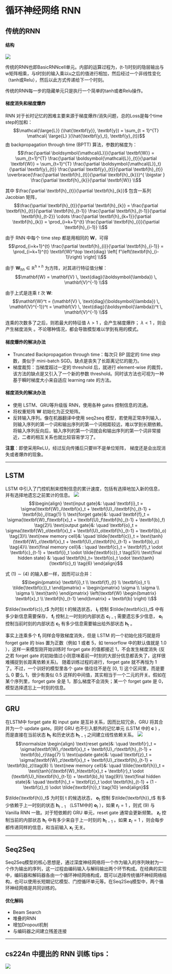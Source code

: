 # 循环神经网络 RNN

## 传统的RNN
#### 结构
![](/assert/rnn.png)

传统的RNN也即BasicRNNcell单元。内部的运算过程为，(t-1)时刻的隐层输出与w矩阵相乘，与t时刻的输入乘以u之后的值进行相加，然后经过一个非线性变化（tanh或Relu），然后以此方式传递给下一个时刻。

传统的RNN每一步的隐藏单元只是执行一个简单的tanh或者Relu操作。

#### 梯度消失和梯度爆炸
RNN 对于长时记忆的困难主要来源于梯度爆炸/消失问题，总的Loss是每个time step的加和：
$$\mathcal{\large{L}} (\hat{\textbf{y}}, \textbf{y}) = \sum_{t = 1}^{T} \mathcal{ \large{L} }(\hat{\textbf{y}_t}, \textbf{y}_{t})$$
由 backpropagation through time (BPTT) 算法，参数的梯度为：
$$\frac{\partial \boldsymbol{\mathcal{L}}}{\partial \textbf{W}} = \sum_{t=1}^{T} \frac{\partial \boldsymbol{\mathcal{L}}_{t}}{\partial \textbf{W}} = \sum_{t=1}^{T} \frac{\partial \boldsymbol{\mathcal{L}}_t}{\partial \textbf{y}_{t}} \frac{\partial \textbf{y}_{t}}{\partial \textbf{h}_{t}} \overbrace{\frac{\partial \textbf{h}_{t}}{\partial \textbf{h}_{k}}}^{ \bigstar } \frac{\partial \textbf{h}_{k}}{\partial \textbf{W}} \\$$

其中 $\frac{\partial \textbf{h}_{t}}{\partial \textbf{h}_{k}}$ 包含一系列 $\text{Jacobian}$ 矩阵，
$$\frac{\partial \textbf{h}_{t}}{\partial \textbf{h}_{k}} = \frac{\partial \textbf{h}_{t}}{\partial \textbf{h}_{t-1}} \frac{\partial \textbf{h}_{t-1}}{\partial \textbf{h}_{t-2}} \cdots \frac{\partial \textbf{h}_{k+1}}{\partial \textbf{h}_{k}}   = \prod_{i=k+1}^{t} \frac{\partial \textbf{h}_{i}}{\partial \textbf{h}_{i-1}} \\$$

由于 RNN 中每个 time step 都是用相同的 $\textbf{W}$，可得
$$\prod_{i=k+1}^{t} \frac{\partial \textbf{h}_{i}}{\partial \textbf{h}_{i-1}} = \prod_{i=k+1}^{t} \textbf{W}^\top \text{diag} \left[ f'\left(\textbf{h}_{i-1}\right) \right] \\$$

由于 $\textbf{W}_{hh} \in \mathbb{R}^{h \times h}$ 为方阵，对其进行特征值分解：
$$\mathbf{W} = \mathbf{V} \, \text{diag}(\boldsymbol{\lambda}) \, \mathbf{V}^{-1} \\$$

由于上式是连乘 $t$ 次 $\textbf{W}$:
$$\mathbf{W}^t = (\mathbf{V} \, \text{diag}(\boldsymbol{\lambda}) \, \mathbf{V}^{-1})^t = \mathbf{V} \, \text{diag}(\boldsymbol{\lambda})^t \, \mathbf{V}^{-1} \\$$

连乘的次数多了之后，则若最大的特征值 $\lambda >1$ ，会产生梯度爆炸； $\lambda <1$ ，则会产生梯度消失 。不论哪种情况，都会导致模型难以学到有用的模式。

#### 梯度爆炸的解决办法
+ Truncated Backpropagation through time：每次只 BP 固定的 time step 数，类似于 mini-batch SGD。缺点是丧失了长距离记忆的能力。
+ 梯度裁剪：当梯度超过一定的 threshold 后，就进行 element-wise 的裁剪，该方法的缺点是又引入了一个新的参数 threshold。同时该方法也可视为一种基于瞬时梯度大小来自适应 learning rate 的方法。


#### 梯度消失的解决办法
+ 使用 LSTM、GRU等升级版 RNN，使用各种 gates 控制信息的流通。
+ 将权重矩阵 $\textbf{W}$ 初始化为正交矩阵。
+ 反转输入序列。像在机器翻译中使用 seq2seq 模型，若使用正常序列输入，则输入序列的第一个词和输出序列的第一个词相距较远，难以学到长期依赖。将输入序列反向后，输入序列的第一个词就会和输出序列的第一个词非常接近，二者的相互关系也就比较容易学习了。


**注意**：即使采用ReLU，经过反向传播后只要W不是单位矩阵， 梯度还是会出现消失或者爆炸的现象。


***
## LSTM
LSTM 中引入了门控机制来控制信息的累计速度，包括有选择地加入新的信息，并有选择地遗忘之前累计的信息。
![](/assert/lstm.png)
$$\begin{align} \text{input gate}&: \quad  \textbf{i}_t = \sigma(\textbf{W}_i\textbf{x}_t + \textbf{U}_i\textbf{h}_{t-1} + \textbf{b}_i)\tag{1} \\ \text{forget gate}&: \quad  \textbf{f}_t = \sigma(\textbf{W}_f\textbf{x}_t + \textbf{U}_f\textbf{h}_{t-1} + \textbf{b}_f) \tag{2}\\ \text{output gate}&: \quad  \textbf{o}_t = \sigma(\textbf{W}_o\textbf{x}_t + \textbf{U}_o\textbf{h}_{t-1} + \textbf{b}_o) \tag{3}\\ \text{new memory cell}&: \quad  \tilde{\textbf{c}}_t = \text{tanh}(\textbf{W}_c\textbf{x}_t + \textbf{U}_c\textbf{h}_{t-1} + \textbf{b}_c) \tag{4}\\ \text{final memory cell}& : \quad \textbf{c}_t =   \textbf{f}_t \odot \textbf{c}_{t-1} + \textbf{i}_t \odot \tilde{\textbf{c}}_t \tag{5}\\ \text{final hidden state} &: \quad \textbf{h}_t= \textbf{o}_t \odot \text{tanh}(\textbf{c}_t) \tag{6} \end{align}$$

式 $(1) \sim (4)$ 的输入都一样，因而可以合并：
$$\begin{pmatrix} \textbf{i}_t \\ \textbf{f}_{t} \\ \textbf{o}_t \\ \tilde{\textbf{c}}_t \end{pmatrix}  =   \begin{pmatrix} \sigma \\ \sigma \\ \sigma \\ \text{tanh} \end{pmatrix}  \left(\textbf{W}  \begin{bmatrix} \textbf{x}_t \\ \textbf{h}_{t-1} \end{bmatrix} + \textbf{b} \right) \\$$

$\tilde{\textbf{c}}_t$ 为时刻 t 的候选状态， $\textbf{i}_t$ 控制 $\tilde{\textbf{c}}_t$ 中有多少新信息需要保存， $\textbf{f}_t$ 控制上一时刻的内部状态 $\textbf{c}_{t-1}$ 需要遗忘多少信息， $\textbf{o}_t$ 控制当前时刻的内部状态 $\textbf{c}_t$ 有多少信息需要输出给外部状态 $\textbf{h}_t$ 。

事实上连乘多个 $\textbf{f}_t$ 同样会导致梯度消失，但是 LSTM 的一个初始化技巧就是将 forget gate 的 bias 置为正数（例如 1 或者 5，如 tensorflow 中的默认值就是 1.0 ），这样一来模型刚开始训练时 forget gate 的值都接近 1，不会发生梯度消失 (反之若 forget gate 的初始值过小则意味着前一时刻的大部分信息都丢失了，这样很难捕捉到长距离依赖关系)。 随着训练过程的进行，forget gate 就不再恒为 1 了。不过，一个训好的模型里各个 gate 值往往不是在 [0, 1] 这个区间里，而是要么 0 要么 1，很少有类似 0.5 这样的中间值，其实相当于一个二元的开关。假如在某个序列里，forget gate 全是 1，那么梯度不会消失；某一个 forget gate 是 0，模型选择遗忘上一时刻的信息。


***
## GRU
在LSTM中 forget gate 和 input gate 是互补关系，因而比较冗余，GRU 将其合并为一个 update gate。同时 GRU 也不引入额外的记忆单元 (LSTM 中的 $\textbf{c}$ ) ，而是直接在当前状态 $\textbf{h}_t$ 和历史状态 $\textbf{h}_{t-1}$ 之间建立线性依赖关系。
![](/assert/GRU.png)
$$\normalsize \begin{align} \text{reset gate}&: \quad  \textbf{r}_t = \sigma(\textbf{W}_r\textbf{x}_t + \textbf{U}_r\textbf{h}_{t-1} + \textbf{b}_r)\tag{7} \\ \text{update gate}&: \quad  \textbf{z}_t = \sigma(\textbf{W}_z\textbf{x}_t + \textbf{U}_z\textbf{h}_{t-1} + \textbf{b}_z)\tag{8} \\ \text{new memory cell}&: \quad  \tilde{\textbf{h}}_t = \text{tanh}(\textbf{W}_h\textbf{x}_t + \textbf{r}_t \odot (\textbf{U}_h\textbf{h}_{t-1}) + \textbf{b}_h) \tag{9}\\ \text{final hidden state}&: \quad \textbf{h}_t = \textbf{z}_t \odot \textbf{h}_{t-1} + (1 - \textbf{z}_t) \odot \tilde{\textbf{h}}_t \tag{10} \end{align}$$

$\tilde{\textbf{h}}_t$ 为时刻 t 的候选状态， $\textbf{o}_t$ 控制 $\tilde{\textbf{h}}_t$ 有多少依赖于上一时刻的状态 $\textbf{h}_{t-1}$ （LSTM中的 $\textbf{o}_t$ ），如果 $\textbf{r}_t = 1$ ，则式 $(9)$ 与 Vanilla RNN 一致。对于短依赖的 GRU 单元，reset gate 通常会更新频繁。 $\textbf{z}_t$ 控制当前的内部状态 $\textbf{h}_t$ 中有多少来自于上一时刻的 $\textbf{h}_{t-1}$ 。如果 $\textbf{z}_t = 1$ ，则会每步都传递同样的信息，和当前输入 $\textbf{x}_t$ 无关。

***
## Seq2Seq
Seq2Seq模型的核心思想是，通过深度神经网络将一个作为输入的序列映射为一个作为输出的序列，这一过程由编码输入与解码输出两个环节构成。在经典的实现中，编码器和解码器各由一个循环神经网络构成，既可以选择传统循环神经网络结构，也可以使用长短期记忆模型、门控循环单元等。在Seq2Seq模型中，两个循环神经网络是共同训练的。

#### 优化解码
+ Beam Search
+ 堆叠的RNN
+ 增加Dropout机制
+ 与编码器之间建立残差连接

***
## cs224n 中提出的 RNN 训练 tips：
![](/assert/rnn_tips.jpg)
